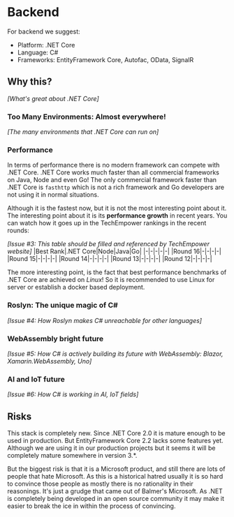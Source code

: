 # Backend

For backend we suggest:
- Platform: .NET Core
- Language: C#
- Frameworks: EntityFramework Core, Autofac, OData, SignalR

## Why this?
_[What's great about .NET Core]_

### Too Many Environments: Almost everywhere!

_[The many environments that .NET Core can run on]_


### Performance

In terms of performance there is no modern framework can compete with .NET Core. .NET Core works much faster than all commercial frameworks on Java, Node and even Go! The only commercial framework faster than .NET Core is `fasthttp` which is not a rich framework and Go developers are not using it in normal situations.

Although it is the fastest now, but it is not the most interesting point about it. The interesting point about it is its **performance growth** in recent years. You can watch how it goes up in the TechEmpower rankings in the recent rounds:

_[Issue #3: This table should be filled and referenced by TechEmpower website]_
|Best Rank|.NET Core|Node|Java|Go|
|-|-|-|-|-|
|Round 16|-|-|-|-|
|Round 15|-|-|-|-|
|Round 14|-|-|-|-|
|Round 13|-|-|-|-|
|Round 12|-|-|-|-|

The more interesting point, is the fact that best performance benchmarks of .NET Core are achieved on _Linux_! So it is recommended to use Linux for server or establish a docker based deployment.

### Roslyn: The unique magic of C#
_[Issue #4: How Roslyn makes C# unreachable for other languages]_

### WebAssembly bright future 
_[Issue #5: How C# is actively building its future with WebAssembly: Blazor, Xamarin.WebAssembly, Uno]_

### AI and IoT future
_[Issue #6: How C# is working in AI, IoT fields]_

## Risks
This stack is completely new. Since .NET Core 2.0 it is mature enough to be used in production. But EntityFramework Core 2.2 lacks some features yet. Although we are using it in our production projects but it seems it will be completely mature somewhere in version 3.*.

But the biggest risk is that it is a Microsoft product, and still there are lots of people that hate Microsoft. As this is a historical hatred usually it is so hard to convince those people as mostly there is no rationality in their reasonings. It's just a grudge that came out of Balmer's Microsoft. As .NET is completely being developed in an open source community it may make it easier to break the ice in within the process of convincing.

